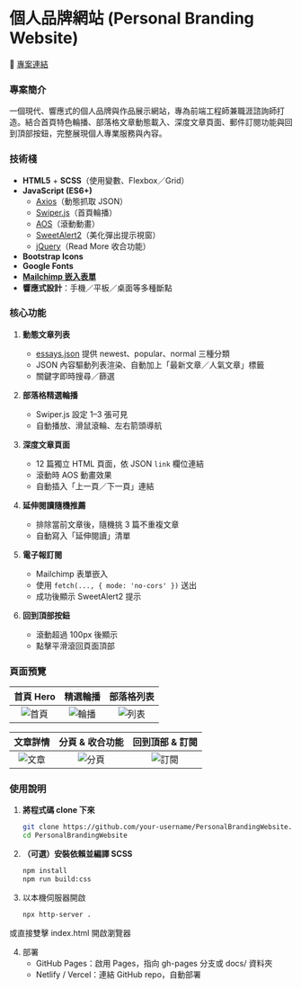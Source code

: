 # 個人品牌網站 (Personal Branding Website)

🔗 [專案連結](https://williamhsieh615.github.io/PersonalBrandingWebsite/)

### 專案簡介
一個現代、響應式的個人品牌與作品展示網站，專為前端工程師兼職涯諮詢師打造。結合首頁特色輪播、部落格文章動態載入、深度文章頁面、郵件訂閱功能與回到頂部按鈕，完整展現個人專業服務與內容。

### 技術棧
- **HTML5** + **SCSS**（使用變數、Flexbox／Grid）  
- **JavaScript (ES6+)**  
  - [Axios](https://github.com/axios/axios)（動態抓取 JSON）  
  - [Swiper.js](https://swiperjs.com/)（首頁輪播）  
  - [AOS](https://michalsnik.github.io/aos/)（滾動動畫）
  - [SweetAlert2](https://sweetalert2.github.io/)（美化彈出提示視窗） 
  - [jQuery](https://jquery.com/)（Read More 收合功能）  
- **Bootstrap Icons**
- **Google Fonts**  
- [**Mailchimp 嵌入表單**](https://mailchimp.com/landers/email-marketing-platform/?ds_c=DEPT_AOC_Google_Search_ROW_EN_Brand_Acquire_Omega_Manual-NE_T3&ds_kids=p81005570474&ds_a_lid=kwd-2285511033&ds_cid=71700000120288589&ds_agid=58700008803527157&gad_source=1&gad_campaignid=21865451006&gbraid=0AAAAADh1Fp2jaG6pjxmJQMsg96K5tlYQJ&gclid=CjwKCAjw6NrBBhB6EiwAvnT_rjo0N6KWVGxlhyII2Qi58w2AbWJpf27z4cYlrY5DDLo6ARWi10pc0hoCQ7UQAvD_BwE&gclsrc=aw.ds)
- **響應式設計**：手機／平板／桌面等多種斷點  

### 核心功能

1. **動態文章列表**  
   - [essays.json](https://github.com/WilliamHsieh615/PersonalBrandingWebsite/blob/main/data/essays.json) 提供 newest、popular、normal 三種分類  
   - JSON 內容驅動列表渲染、自動加上「最新文章／人氣文章」標籤  
   - 關鍵字即時搜尋／篩選  

2. **部落格精選輪播**  
   - Swiper.js 設定 1–3 張可見  
   - 自動播放、滑鼠滾輪、左右箭頭導航  

3. **深度文章頁面**  
   - 12 篇獨立 HTML 頁面，依 JSON `link` 欄位連結  
   - 滾動時 AOS 動畫效果  
   - 自動插入「上一頁／下一頁」連結  

4. **延伸閱讀隨機推薦**  
   - 排除當前文章後，隨機挑 3 篇不重複文章  
   - 自動寫入「延伸閱讀」清單  

5. **電子報訂閱**  
   - Mailchimp 表單嵌入  
   - 使用 `fetch(..., { mode: 'no-cors' })` 送出  
   - 成功後顯示 SweetAlert2 提示  

6. **回到頂部按鈕**  
   - 滾動超過 100px 後顯示  
   - 點擊平滑滾回頁面頂部  

### 頁面預覽

<!-- 將下列 image 替換為你自己的截圖路徑 -->
| 首頁 Hero      | 精選輪播         | 部落格列表       |
|:---------------:|:---------------:|:---------------:|
| ![首頁](./screenshots/home.png) | ![輪播](./screenshots/carousel.png) | ![列表](./screenshots/blog-list.png) |

| 文章詳情       | 分頁 & 收合功能  | 回到頂部 & 訂閱  |
|:---------------:|:---------------:|:---------------:|
| ![文章](./screenshots/article.png) | ![分頁](./screenshots/pagination.png) | ![訂閱](./screenshots/subscribe.png) |

### 使用說明

1. **將程式碼 clone 下來**  
   ```bash
   git clone https://github.com/your‑username/PersonalBrandingWebsite.git
   cd PersonalBrandingWebsite
2. **（可選）安裝依賴並編譯 SCSS**
   ```bash
   npm install
   npm run build:css
3. 以本機伺服器開啟
   ```bash
   npx http-server .
或直接雙擊 index.html 開啟瀏覽器

4. 部署
   - GitHub Pages：啟用 Pages，指向 gh-pages 分支或 docs/ 資料夾
   - Netlify / Vercel：連結 GitHub repo，自動部署
